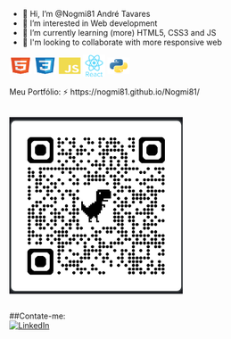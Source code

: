 - 👋 Hi, I’m @Nogmi81 André Tavares
- 👀 I’m interested in Web development
- 🌱 I’m currently learning (more) HTML5, CSS3 and JS
- 💞️ I'm looking to collaborate with more responsive web

 
<!-- <div>
  <a href="https://github.com/Nogmi81">
       <img height="180em" src="https://github-readme-stats.vercel.app/api/top-langs/?username=nogmi81&layout=compact&langs_count=16&theme=dracula"/>
  </a>
</div> -->

<div style="display: inline-block">
  <img align="center" alt="HTML5" height="30" width="40" src="https://raw.githubusercontent.com/devicons/devicon/master/icons/html5/html5-original.svg">
  <img align="center" alt="CSS3" height="30" width="40" src="https://raw.githubusercontent.com/devicons/devicon/master/icons/css3/css3-original.svg">
  <img align="center" alt="Js" height="30" width="40" src="https://raw.githubusercontent.com/devicons/devicon/master/icons/javascript/javascript-plain.svg">
  <img align="center" alt="React" height="40" width="40" src="https://raw.githubusercontent.com/devicons/devicon/1119b9f84c0290e0f0b38982099a2bd027a48bf1/icons/react/react-original-wordmark.svg" style="max-width: 100%;">

  <img align="center" alt="Python" height="30" width="40" src="https://raw.githubusercontent.com/devicons/devicon/master/icons/python/python-original.svg">
 </div>
 <br><br>Meu Portfólio:
 ⚡ https://nogmi81.github.io/Nogmi81/
<p> <br><img align="center" src="https://github.com/Nogmi81/Nogmi81/blob/main/img/QRCode.png"></p>
<br>##Contate-me:
<div>
 <a href="https://www.linkedin.com/in/andretnmiranda/" target="_blank">
   <img src="https://img.shields.io/badge/-LinkedIn-0077B5?style=for-the-badge&logo=linkedin&logoColor=white" alt="LinkedIn">
  </a>
</div>




